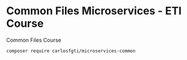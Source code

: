 # Common Files Microservices - ETI Course

Common Files Course

```bash
composer require carlosfgti/microservices-common
```